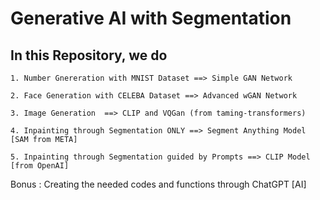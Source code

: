 # Generative AI with Segmentation

## In this Repository, we do

    1. Number Gnereration with MNIST Dataset ==> Simple GAN Network

    2. Face Generation with CELEBA Dataset ==> Advanced wGAN Network
    
    3. Image Generation  ==> CLIP and VQGan (from taming-transformers)
    
    4. Inpainting through Segmentation ONLY ==> Segment Anything Model [SAM from META]
    
    5. Inpainting through Segmentation guided by Prompts ==> CLIP Model [from OpenAI]

Bonus : Creating the needed codes and functions through ChatGPT [AI]

    
